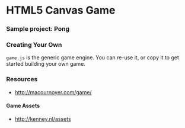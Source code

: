 # HTML5 Canvas Game

### Sample project: Pong

### Creating Your Own

`game.js` is the generic game engine. You can re-use it, or copy it to get started building your own game.

### Resources

- http://macournoyer.com/game/

#### Game Assets

- http://kenney.nl/assets